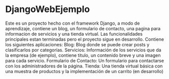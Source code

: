 # DjangoWebEjemplo
Este es un proyecto hecho con el framework Django, a modo de aprendizaje, contiene un blog, un formulario de contacto, una pagina para informacion de servicios y una tienda virtual.
Las funcionalidades principales estan terminadas pero el proyecto sigue en desarrollo.
Contiene los siguientes aplicaciones:
Blog: Blog donde se puede crear posts y clasificarlos por categorías.
Servicios: Información de los servicios que da la empresa (de ejemplo), contiene titulo, un contenido breve y una imagen para cada servicio.
Formulario de Contacto: Un formulario para contactarse con los administradores de la página.
Tienda: Una tienda virtual básica con una muestra de productos y la implementación de un carrito (en desarrollo) 

